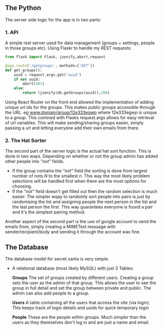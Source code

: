 ## The Python


The server side logic for the app is in two parts:

### 1. API

A simple rest server used for data management (groups + settings, people in those groups etc).
Using Flaskr to handle my REST requests:
```python
from flask import Flask, jsonify,abort,request

@app.route('/getgroups', methods=['GET'])
def get_groups():
	uuid = request.args.get('uuid')
	if not uuid:
		abort(401)
	else:
		return (jsonify(db.getGroups(uuid)),200)
```


Using React Router on the front end allowed the implementation of adding unique url ids for the groups. This makes public groups accessible through the URL. eg www.domain/group/12e333egwp where 12e333egwp is unique to a group.
This comined with Flasks request.args allows for easy retrieval of url variables.
This will make sending/sharing groups easier, simply passing a url and letting everyone add their own emails from there.


### 2. The Hat Sorter
The second part of the server logic is the actual hat sort function.
This is done in two ways. Depending on whether or not the group admin has added other people into _"not"_ fields.

- If the group contains the _"not"_ field the sorting is done from largest number of nots _N_ to the smallest _n_. This way the most likely problem selections will be handled first when there are the most options for choosing.
- If the _"not"_ field doesn't get filled out then the random selection is much easier. The simpler wqay to randomly sort people into pairs is just by randomising the list and assigning people the next person in the list and the last person the first. This way guarantees everyone is found a pair and it's the simplest pairing method.


Another aspect of the second part is the use of google account to send the emails from, simply creating a MIMEText message with sender/recipient/body and sending it through the account was fine. 


## The Database
The database model for secret santa is very simple. 

- A relational database (most likely MySQL) with just 3 Tables:

    **Groups**
        The set of groups created by different users. Creating a group sets the user as the admin of that group. This allows the user to see the group in full detail and set the group between private and public. The admin can also add people to a group.  

    **Users**
        A table containing all the users that access the site (via login). This keeps track of login details and uuids for quick temporary login

    **People**
        These are the people within groups. Much simpler than the users as they themselves don't log in and are just a name and email.
